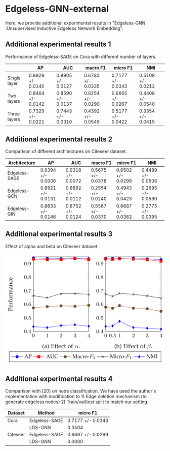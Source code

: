# Edgeless-GNN-external



Here, we provide additional experimental results in "Edgeless-GNN :Unsupervised Inductive Edgeless Network Embedding".

## Additional experimental results 1

Performance of Edgeless-SAGE on Cora with different number of layers.

|              | AP                | AUC               | macro F1          | micro F1          | NMI               |
| ------------ | ----------------- | ----------------- | ----------------- | ----------------- | ----------------- |
| Single layer | 0.8929 +/- 0.0140 | 0.8905 +/- 0.0127 | 0.6783 +/- 0.0335 | 0.7177 +/- 0.0343 | 0.5109 +/- 0.0212 |
| Two layers   | 0.8464 +/- 0.0142 | 0.8590 +/- 0.0137 | 0.6254 +/- 0.0290 | 0.6665 +/- 0.0267 | 0.4408 +/- 0.0540 |
| Three layers | 0.7329 +/- 0.0221 | 0.7443 +/- 0.0310 | 0.4392 +/- 0.0549 | 0.5177 +/- 0.0422 | 0.3354 +/- 0.0415 |

## Additional experimental results 2

Comparison of different architectures on Citeseer dataset.

| Architecture  | AP                | AUC               | macro F1          | micro F1          | NMI               |
| ------------- | ----------------- | ----------------- | ----------------- | ----------------- | ----------------- |
| Edgeless-SAGE | 0.9394 +/- 0.0006 | 0.9318 +/- 0.0072 | 0.5675 +/- 0.0378 | 0.6502 +/- 0.0299 | 0.4489 +/- 0.0506 |
| Edgeless-GCN  | 0.8921 +/- 0.0131 | 0.8892 +/- 0.0112 | 0.2554 +/- 0.0240 | 0.4943 +/- 0.0423 | 0.2695 +/- 0.0590 |
| Edgeless-GIN  | 0.8633 +/- 0.0146 | 0.8752 +/- 0.0124 | 0.5567 +/- 0.0370 | 0.6687 +/- 0.0362 | 0.2775 +/- 0.0395 |



## Additional experimental results 3

Effect of alpha and beta on Citeseer dataset.

![Additional experiment 3](/add_citeseer.PNG)


## Additional experimental results 4

Comparison with [20] on node classification. We have used the author's implementation with modification to 1) Edge deletion mechanism (to generate edgeless nodes) 2) Train/val/test split to match our setting.

| Dataset        | Method        | micro F1          |
|----------------|---------------|-------------------|
| Cora           | Edgeless-SAGE | 0.7177 +/- 0.0343 |
|                | LDS-GNN       | 0.3504            |
| Citeseer       | Edgeless-SAGE | 0.6697 +/- 0.0299 |
|                | LDS-GNN       | 0.0000            |
